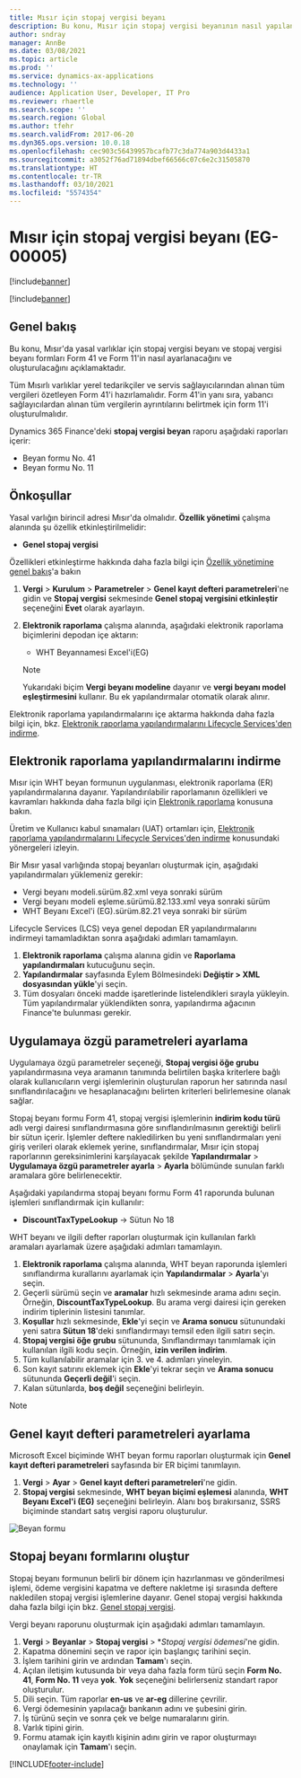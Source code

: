 ```yaml
---
title: Mısır için stopaj vergisi beyanı
description: Bu konu, Mısır için stopaj vergisi beyanının nasıl yapılandırılacağını ve oluşturulacağını açıklar.
author: sndray
manager: AnnBe
ms.date: 03/08/2021
ms.topic: article
ms.prod: ''
ms.service: dynamics-ax-applications
ms.technology: ''
audience: Application User, Developer, IT Pro
ms.reviewer: rhaertle
ms.search.scope: ''
ms.search.region: Global
ms.author: tfehr
ms.search.validFrom: 2017-06-20
ms.dyn365.ops.version: 10.0.18
ms.openlocfilehash: cec903c56439957bcafb77c3da774a903d4433a1
ms.sourcegitcommit: a3052f76ad71894dbef66566c07c6e2c31505870
ms.translationtype: HT
ms.contentlocale: tr-TR
ms.lasthandoff: 03/10/2021
ms.locfileid: "5574354"
---
```

#  <a name="withholding-tax-declaration-for-egypt-eg-00005"></a>Mısır için stopaj vergisi beyanı (EG-00005)

[!include[banner](../includes/banner.md)]

[!include[banner](../includes/preview-banner.md)]

## <a name="overview"></a>Genel bakış
Bu konu, Mısır'da yasal varlıklar için stopaj vergisi beyanı ve stopaj vergisi beyanı formları Form 41 ve Form 11'in nasıl ayarlanacağını ve oluşturulacağını açıklamaktadır. 

Tüm Mısırlı varlıklar yerel tedarikçiler ve servis sağlayıcılarından alınan tüm vergileri özetleyen Form 41'i hazırlamalıdır. Form 41'in yanı sıra, yabancı sağlayıcılardan alınan tüm vergilerin ayrıntılarını belirtmek için form 11'i oluşturulmalıdır. 

Dynamics 365 Finance'deki **stopaj vergisi beyan** raporu aşağıdaki raporları içerir:

- Beyan formu No. 41
- Beyan formu No. 11
    
    
## <a name="prerequisites"></a>Önkoşullar
Yasal varlığın birincil adresi Mısır'da olmalıdır.
**Özellik yönetimi** çalışma alanında şu özellik etkinleştirilmelidir:

   - **Genel stopaj vergisi**

Özellikleri etkinleştirme hakkında daha fazla bilgi için [Özellik yönetimine genel bakış](../../fin-ops-core/fin-ops/get-started/feature-management/feature-management-overview.md)'a bakın

1. **Vergi** > **Kurulum** > **Parametreler** > **Genel kayıt defteri parametreleri**'ne gidin ve **Stopaj vergisi** sekmesinde **Genel stopaj vergisini etkinleştir** seçeneğini **Evet** olarak ayarlayın.
2. **Elektronik raporlama** çalışma alanında, aşağıdaki elektronik raporlama biçimlerini depodan içe aktarın:

    - WHT Beyannamesi Excel'i(EG)

    > [!NOTE]
    > Yukarıdaki biçim **Vergi beyanı modeline** dayanır ve **vergi beyanı model eşleştirmesini** kullanır. Bu ek yapılandırmalar otomatik olarak alınır.

Elektronik raporlama yapılandırmalarını içe aktarma hakkında daha fazla bilgi için, bkz. [Elektronik raporlama yapılandırmalarını Lifecycle Services'den indirme](../../fin-ops-core/dev-itpro/analytics/download-electronic-reporting-configuration-lcs.md).

## <a name="download-electronic-reporting-configurations"></a>Elektronik raporlama yapılandırmalarını indirme

Mısır için WHT beyan formunun uygulanması, elektronik raporlama (ER) yapılandırmalarına dayanır. Yapılandırılabilir raporlamanın özellikleri ve kavramları hakkında daha fazla bilgi için [Elektronik raporlama](../../fin-ops-core/dev-itpro/analytics/general-electronic-reporting.md) konusuna bakın.

Üretim ve Kullanıcı kabul sınamaları (UAT) ortamları için, [Elektronik raporlama yapılandırmalarını Lifecycle Services'den indirme](../../fin-ops-core/dev-itpro/analytics/download-electronic-reporting-configuration-lcs.md) konusundaki yönergeleri izleyin.

Bir Mısır yasal varlığında stopaj beyanları oluşturmak için, aşağıdaki yapılandırmaları yüklemeniz gerekir:

- Vergi beyanı modeli.sürüm.82.xml veya sonraki sürüm
- Vergi beyanı modeli eşleme.sürümü.82.133.xml veya sonraki sürüm
- WHT Beyanı Excel'i (EG).sürüm.82.21 veya sonraki bir sürüm

Lifecycle Services (LCS) veya genel depodan ER yapılandırmalarını indirmeyi tamamladıktan sonra aşağıdaki adımları tamamlayın.

1. **Elektronik raporlama** çalışma alanına gidin ve **Raporlama yapılandırmaları** kutucuğunu seçin.
1. **Yapılandırmalar** sayfasında Eylem Bölmesindeki **Değiştir > XML dosyasından yükle**'yi seçin.
1. Tüm dosyaları önceki madde işaretlerinde listelendikleri sırayla yükleyin. Tüm yapılandırmalar yüklendikten sonra, yapılandırma ağacının Finance'te bulunması gerekir.

## <a name="set-up-application-specific-parameters"></a>Uygulamaya özgü parametreleri ayarlama

Uygulamaya özgü parametreler seçeneği, **Stopaj vergisi öğe grubu** yapılandırmasına veya aramanın tanımında belirtilen başka kriterlere bağlı olarak kullanıcıların vergi işlemlerinin oluşturulan raporun her satırında nasıl sınıflandırılacağını ve hesaplanacağını belirten kriterleri belirlemesine olanak sağlar.

Stopaj beyanı formu Form 41, stopaj vergisi işlemlerinin **indirim kodu türü** adlı vergi dairesi sınıflandırmasına göre sınıflandırılmasının gerektiği belirli bir sütun içerir. İşlemler deftere nakledilirken bu yeni sınıflandırmaları yeni giriş verileri olarak eklemek yerine, sınıflandırmalar, Mısır için stopaj raporlarının gereksinimlerini karşılayacak şekilde **Yapılandırmalar** > **Uygulamaya özgü parametreler ayarla** > **Ayarla** bölümünde sunulan farklı aramalara göre belirlenecektir. 

Aşağıdaki yapılandırma stopaj beyanı formu Form 41 raporunda bulunan işlemleri sınıflandırmak için kullanılır:

- **DiscountTaxTypeLookup** -> Sütun No 18 

WHT beyanı ve ilgili defter raporları oluşturmak için kullanılan farklı aramaları ayarlamak üzere aşağıdaki adımları tamamlayın. 

1. **Elektronik raporlama** çalışma alanında, WHT beyan raporunda işlemleri sınıflandırma kurallarını ayarlamak için **Yapılandırmalar** > **Ayarla**'yı seçin. 
2. Geçerli sürümü seçin ve **aramalar** hızlı sekmesinde arama adını seçin. Örneğin, **DiscountTaxTypeLookup**. Bu arama vergi dairesi için gereken indirim tiplerinin listesini tanımlar.
3. **Koşullar** hızlı sekmesinde, **Ekle**'yi seçin ve **Arama sonucu** sütunundaki yeni satıra **Sütun 18**'deki sınıflandırmayı temsil eden ilgili satırı seçin.
4. **Stopaj vergisi öğe grubu** sütununda, Sınıflandırmayı tanımlamak için kullanılan ilgili kodu seçin. Örneğin, **izin verilen indirim**.  
5. Tüm kullanılabilir aramalar için 3. ve 4. adımları yineleyin.
6. Son kayıt satırını eklemek için **Ekle**'yi tekrar seçin ve **Arama sonucu** sütununda **Geçerli değil**'i seçin. 
7. Kalan sütunlarda, **boş değil** seçeneğini belirleyin. 

> [!NOTE]

## <a name="set-up-general-ledger-parameters"></a>Genel kayıt defteri parametreleri ayarlama

Microsoft Excel biçiminde WHT beyan formu raporları oluşturmak için **Genel kayıt defteri parametreleri** sayfasında bir ER biçimi tanımlayın.

1. **Vergi** > **Ayar** > **Genel kayıt defteri parametreleri**'ne gidin.
2. **Stopaj vergisi** sekmesinde, **WHT beyan biçimi eşlemesi** alanında, **WHT Beyanı Excel'i (EG)** seçeneğini belirleyin. Alanı boş bırakırsanız, SSRS biçiminde standart satış vergisi raporu oluşturulur.


![Beyan formu](media/egypt-wht-declaration-setup1.png)

## <a name="generate-the-withholding-declaration-forms"></a>Stopaj beyanı formlarını oluştur
Stopaj beyanı formunun belirli bir dönem için hazırlanması ve gönderilmesi işlemi, ödeme vergisini kapatma ve deftere nakletme işi sırasında deftere nakledilen stopaj vergisi işlemlerine dayanır. Genel stopaj vergisi hakkında daha fazla bilgi için bkz. [Genel stopaj vergisi](../general-ledger/global-withholding-tax-overview.md).

Vergi beyanı raporunu oluşturmak için aşağıdaki adımları tamamlayın.

1. **Vergi** > **Beyanlar** > **Stopaj vergisi** > **Stopaj vergisi ödemesi*'ne gidin.
2. Kapatma dönemini seçin ve rapor için başlangıç tarihini seçin. 
3. İşlem tarihini girin ve ardından **Tamam**'ı seçin.
4. Açılan iletişim kutusunda bir veya daha fazla form türü seçin **Form No. 41**, **Form No. 11** veya **yok**. **Yok** seçeneğini belirlerseniz standart rapor oluşturulur. 
5. Dili seçin. Tüm raporlar **en-us** ve **ar-eg** dillerine çevrilir.
6. Vergi ödemesinin yapılacağı bankanın adını ve şubesini girin.
7. İş türünü seçin ve sonra çek ve belge numaralarını girin. 
8. Varlık tipini girin. 
9. Formu atamak için kayıtlı kişinin adını girin ve rapor oluşturmayı onaylamak için **Tamam**'ı seçin. 

 
[!INCLUDE[footer-include](../../includes/footer-banner.md)]
